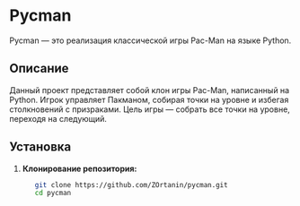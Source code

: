 # Pycman

Pycman — это реализация классической игры Pac-Man на языке Python.

## Описание

Данный проект представляет собой клон игры Pac-Man, написанный на Python. Игрок управляет Пакманом, собирая точки на уровне и избегая столкновений с призраками. Цель игры — собрать все точки на уровне, переходя на следующий.

## Установка

1. **Клонирование репозитория:**

   ```bash
      git clone https://github.com/ZOrtanin/pycman.git
      cd pycman
   ```
